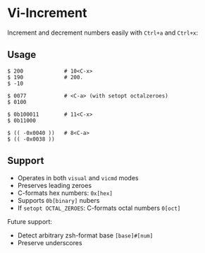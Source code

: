 # Vi-Increment

Increment and decrement numbers easily with `Ctrl+a` and `Ctrl+x`:

## Usage

```
$ 200             # 10<C-x>
$ 190             # 200.
$ -10
```
```
$ 0077            # <C-a> (with setopt octalzeroes)
$ 0100
```
```
$ 0b100011        # 11<C-x>
$ 0b11000
```
```
$ (( -0x0040 ))   # 8<C-a>
$ (( -0x0038 ))
```

## Support

- Operates in both `visual` and `vicmd` modes
- Preserves leading zeroes
- C-formats hex numbers: `0x[hex]`
- Supports `0b[binary]` nubers
- If `setopt OCTAL_ZEROES`: C-formats octal numbers `0[oct]`

Future support:

- Detect arbitrary zsh-format base `[base]#[num]`
- Preserve underscores
